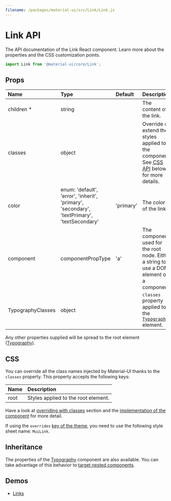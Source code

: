 ```yaml
---
filename: /packages/material-ui/src/Link/Link.js
---
```


<!--- This documentation is automatically generated, do not try to edit it. -->

# Link API

<p class="description">The API documentation of the Link React component. Learn more about the properties and the CSS customization points.</p>

```js
import Link from '@material-ui/core/Link';
```



## Props

| Name | Type | Default | Description |
|:-----|:-----|:--------|:------------|
| <span class="prop-name required">children *</span> | <span class="prop-type">string</span> |   | The content of the link. |
| <span class="prop-name">classes</span> | <span class="prop-type">object</span> |   | Override or extend the styles applied to the component. See [CSS API](#css-api) below for more details. |
| <span class="prop-name">color</span> | <span class="prop-type">enum:&nbsp;'default', 'error', 'inherit', 'primary', 'secondary', 'textPrimary', 'textSecondary'<br></span> | <span class="prop-default">'primary'</span> | The color of the link. |
| <span class="prop-name">component</span> | <span class="prop-type">componentPropType</span> | <span class="prop-default">'a'</span> | The component used for the root node. Either a string to use a DOM element or a component. |
| <span class="prop-name">TypographyClasses</span> | <span class="prop-type">object</span> |   | `classes` property applied to the [`Typography`](/api/typography/) element. |

Any other properties supplied will be spread to the root element ([Typography](/api/typography/)).

## CSS

You can override all the class names injected by Material-UI thanks to the `classes` property.
This property accepts the following keys:


| Name | Description |
|:-----|:------------|
| <span class="prop-name">root</span> | Styles applied to the root element.

Have a look at [overriding with classes](/customization/overrides/#overriding-with-classes) section
and the [implementation of the component](https://github.com/mui-org/material-ui/blob/master/packages/material-ui/src/Link/Link.js)
for more detail.

If using the `overrides` [key of the theme](/customization/themes/#css),
you need to use the following style sheet name: `MuiLink`.

## Inheritance

The properties of the [Typography](/api/typography/) component are also available.
You can take advantage of this behavior to [target nested components](/guides/api/#spread).

## Demos

- [Links](/style/links/)

